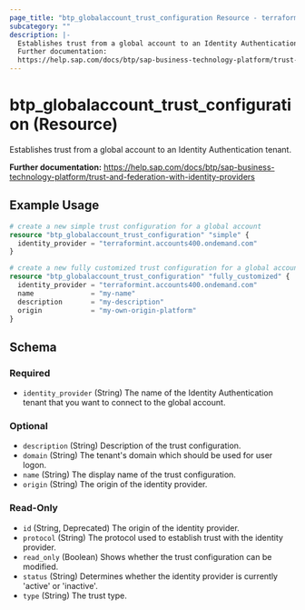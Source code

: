 ```yaml
---
page_title: "btp_globalaccount_trust_configuration Resource - terraform-provider-btp"
subcategory: ""
description: |-
  Establishes trust from a global account to an Identity Authentication tenant.
  Further documentation:
  https://help.sap.com/docs/btp/sap-business-technology-platform/trust-and-federation-with-identity-providers
---
```


# btp_globalaccount_trust_configuration (Resource)

Establishes trust from a global account to an Identity Authentication tenant.

__Further documentation:__
<https://help.sap.com/docs/btp/sap-business-technology-platform/trust-and-federation-with-identity-providers>

## Example Usage

```terraform
# create a new simple trust configuration for a global account
resource "btp_globalaccount_trust_configuration" "simple" {
  identity_provider = "terraformint.accounts400.ondemand.com"
}

# create a new fully customized trust configuration for a global account
resource "btp_globalaccount_trust_configuration" "fully_customized" {
  identity_provider = "terraformint.accounts400.ondemand.com"
  name              = "my-name"
  description       = "my-description"
  origin            = "my-own-origin-platform"
}
```

<!-- schema generated by tfplugindocs -->
## Schema

### Required

- `identity_provider` (String) The name of the Identity Authentication tenant that you want to connect to the global account.

### Optional

- `description` (String) Description of the trust configuration.
- `domain` (String) The tenant's domain which should be used for user logon.
- `name` (String) The display name of the trust configuration.
- `origin` (String) The origin of the identity provider.

### Read-Only

- `id` (String, Deprecated) The origin of the identity provider.
- `protocol` (String) The protocol used to establish trust with the identity provider.
- `read_only` (Boolean) Shows whether the trust configuration can be modified.
- `status` (String) Determines whether the identity provider is currently 'active' or 'inactive'.
- `type` (String) The trust type.


